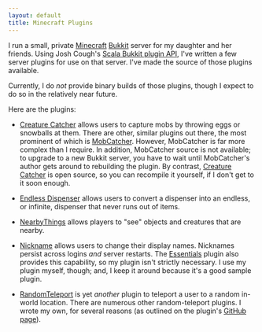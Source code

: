```yaml
---
layout: default
title: Minecraft Plugins
---
```


I run a small, private [Minecraft][] [Bukkit][] server for my daughter and
her friends. Using Josh Cough's [Scala Bukkit plugin API][], I've written a
few server plugins for use on that server. I've made the source of those
plugins available.

Currently, I do _not_ provide binary builds of those plugins, though I
expect to do so in the relatively near future.

Here are the plugins:

* [Creature Catcher][] allows users to capture mobs by throwing eggs or
  snowballs at them. There are other, similar plugins out there, the most
  prominent of which is [MobCatcher][]. However, MobCatcher is far more
  complex than I require. In addition, MobCatcher source is not available;
  to upgrade to a new Bukkit server, you have to wait until MobCatcher's
  author gets around to rebuilding the plugin. By contrast,
  [Creature Catcher][] is open source, so you can recompile it yourself,
  if I don't get to it soon enough.
  
- [Endless Dispenser][] allows users to convert a dispenser into an
  endless, or infinite, dispenser that never runs out of items.

- [NearbyThings][] allows players to "see" objects and creatures that
  are nearby.

- [Nickname][] allows users to change their display names. Nicknames
  persist across logins _and_ server restarts. The [Essentials][] plugin
  also provides this capability, so my plugin isn't strictly necessary. I
  use my plugin myself, though; and, I keep it around because it's a good
  sample plugin.

- [RandomTeleport][] is yet _another_ plugin to teleport a user to a
  random in-world location. There are numerous other random-teleport
  plugins. I wrote my own, for several reasons (as outlined on the
  plugin's [GitHub page][RandomTeleport]).

[Minecraft]: http://minecraft.net/
[Bukkit]: http://bukkit.org/
[Scala Bukkit plugin API]: https://github.com/joshcough/MinecraftPlugins
[Creature Catcher]: https://github.com/bmc/mc-creature-catcher
[Endless Dispenser]: https://github.com/bmc/mc-endless-dispenser
[Nickname]: https://github.com/bmc/mc-nickname
[RandomTeleport]: https://github.com/bmc/mc-random-teleport
[MobCatcher]: http://dev.bukkit.org/bukkit-plugins/mobcatcher/
[Essentials]: http://dev.bukkit.org/bukkit-plugins/essentials/
[NearbyThings]: https://github.com/bmc/mc-nearby-things
